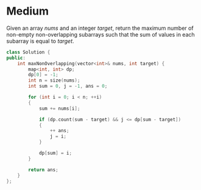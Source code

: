 # Medium

Given an array $nums$ and an integer $target$, return the maximum number of non-empty non-overlapping subarrays such that the sum of values in each subarray is equal to $target$.

```cpp
class Solution {
public:
    int maxNonOverlapping(vector<int>& nums, int target) {
        map<int, int> dp;
        dp[0] = -1;
        int n = size(nums);
        int sum = 0, j = -1, ans = 0;

        for (int i = 0; i < n; ++i)
        {
            sum += nums[i];

            if (dp.count(sum - target) && j <= dp[sum - target])
            {
                ++ ans;
                j = i;
            }

            dp[sum] = i;
        }

        return ans;
    }
};
```
